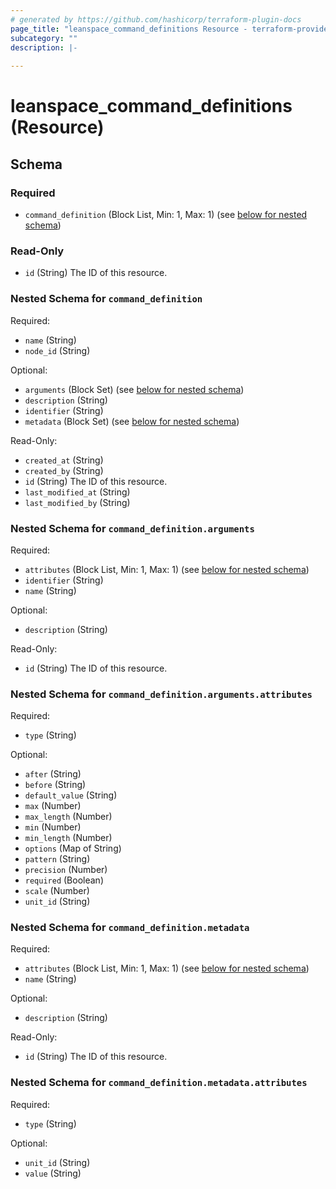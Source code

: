 ```yaml
---
# generated by https://github.com/hashicorp/terraform-plugin-docs
page_title: "leanspace_command_definitions Resource - terraform-provider-leanspace"
subcategory: ""
description: |-
  
---
```


# leanspace_command_definitions (Resource)





<!-- schema generated by tfplugindocs -->
## Schema

### Required

- `command_definition` (Block List, Min: 1, Max: 1) (see [below for nested schema](#nestedblock--command_definition))

### Read-Only

- `id` (String) The ID of this resource.

<a id="nestedblock--command_definition"></a>
### Nested Schema for `command_definition`

Required:

- `name` (String)
- `node_id` (String)

Optional:

- `arguments` (Block Set) (see [below for nested schema](#nestedblock--command_definition--arguments))
- `description` (String)
- `identifier` (String)
- `metadata` (Block Set) (see [below for nested schema](#nestedblock--command_definition--metadata))

Read-Only:

- `created_at` (String)
- `created_by` (String)
- `id` (String) The ID of this resource.
- `last_modified_at` (String)
- `last_modified_by` (String)

<a id="nestedblock--command_definition--arguments"></a>
### Nested Schema for `command_definition.arguments`

Required:

- `attributes` (Block List, Min: 1, Max: 1) (see [below for nested schema](#nestedblock--command_definition--arguments--attributes))
- `identifier` (String)
- `name` (String)

Optional:

- `description` (String)

Read-Only:

- `id` (String) The ID of this resource.

<a id="nestedblock--command_definition--arguments--attributes"></a>
### Nested Schema for `command_definition.arguments.attributes`

Required:

- `type` (String)

Optional:

- `after` (String)
- `before` (String)
- `default_value` (String)
- `max` (Number)
- `max_length` (Number)
- `min` (Number)
- `min_length` (Number)
- `options` (Map of String)
- `pattern` (String)
- `precision` (Number)
- `required` (Boolean)
- `scale` (Number)
- `unit_id` (String)



<a id="nestedblock--command_definition--metadata"></a>
### Nested Schema for `command_definition.metadata`

Required:

- `attributes` (Block List, Min: 1, Max: 1) (see [below for nested schema](#nestedblock--command_definition--metadata--attributes))
- `name` (String)

Optional:

- `description` (String)

Read-Only:

- `id` (String) The ID of this resource.

<a id="nestedblock--command_definition--metadata--attributes"></a>
### Nested Schema for `command_definition.metadata.attributes`

Required:

- `type` (String)

Optional:

- `unit_id` (String)
- `value` (String)


